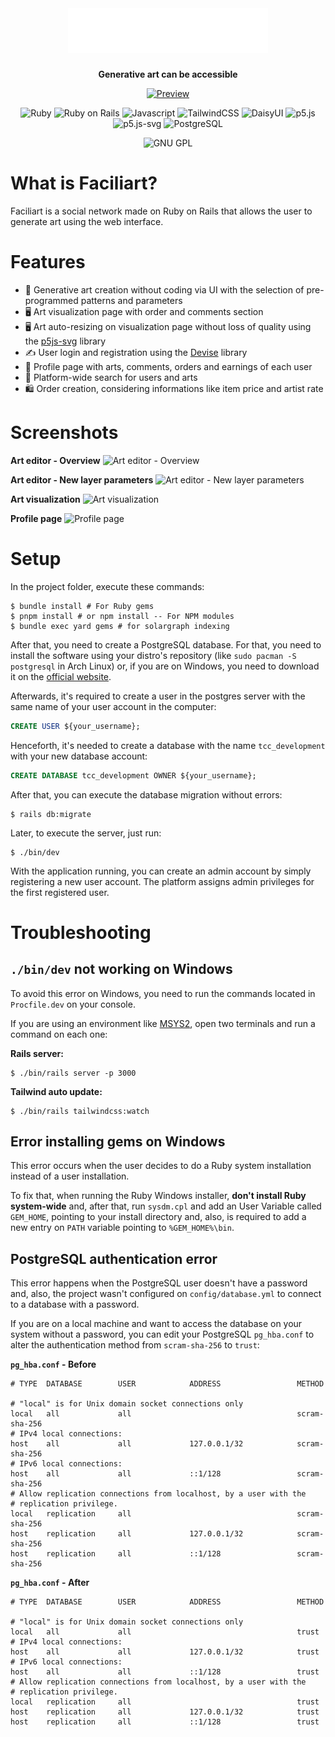 <div align="center">
  <img src="app/assets/images/brand.svg" alt="Faciliart" height="72">
  <p style="font-size:22px"></p>
  <p><strong>Generative art can be accessible</strong></p>
  
  <div align="center">
    
  [![Preview](https://img.shields.io/badge/Preview-430098?style=for-the-badge&logo=heroku&logoColor=white)](https://facili.art)
  
  </div>
  
  <div align="center">
    
  ![Ruby](https://img.shields.io/badge/Ruby-3.2.2-444444?style=for-the-badge&logo=ruby&labelColor=CC342D)
  ![Ruby on Rails](https://img.shields.io/badge/Rails-7.0.4-444444?style=for-the-badge&logo=rubyonrails&labelColor=D30001)
  ![Javascript](https://img.shields.io/badge/Javascript-F7DF1E?style=for-the-badge&logo=javascript&logoColor=black)
  ![TailwindCSS](https://img.shields.io/badge/TailwindCSS-3.3.3-444444?style=for-the-badge&logo=tailwindcss&logoColor=white&labelColor=06B6D4)
  ![DaisyUI](https://img.shields.io/badge/DaisyUI-2.51.5-444444?style=for-the-badge&logo=daisyui&labelColor=5A0EF8)
  ![p5.js](https://img.shields.io/badge/p5.js-1.6.0-444444?style=for-the-badge&logo=processingfoundation&labelColor=006699)
  ![p5.js-svg](https://img.shields.io/badge/p5.js_svg-1.5.1-444444?style=for-the-badge&logo=processingfoundation&labelColor=006699)
  ![PostgreSQL](https://img.shields.io/badge/PostgreSQL-4169E1?style=for-the-badge&logo=postgresql&logoColor=white)
  
  </div>

  <div align="center">
    
  ![GNU GPL](https://img.shields.io/badge/v3-444444?style=for-the-badge&logo=gnu&label=GNU%20GPL&labelColor=663366)

  </div>

</div>

# What is Faciliart?

Faciliart is a social network made on Ruby on Rails that allows the user to generate art using the web interface.

# Features

* 🎨 Generative art creation without coding via UI with the selection of pre-programmed patterns and parameters
* 🖥️ Art visualization page with order and comments section
* 🖥️ Art auto-resizing on visualization page without loss of quality using the [p5js-svg](https://github.com/zenozeng/p5.js-svg) library
* ✍️ User login and registration using the [Devise](https://github.com/heartcombo/devise) library
* 🧑 Profile page with arts, comments, orders and earnings of each user
* 🔎 Platform-wide search for users and arts
* 🛍️ Order creation, considering informations like item price and artist rate

# Screenshots

**Art editor - Overview**
![Art editor - Overview](https://github.com/murciof/faciliart/assets/8229605/4f2c2fb8-c9f6-44ea-a9b8-9d85db49148a)

**Art editor - New layer parameters**
![Art editor - New layer parameters](https://github.com/murciof/faciliart/assets/8229605/27c2834e-adc2-49b2-a599-0994afe379c7)

**Art visualization**
![Art visualization](https://github.com/murciof/faciliart/assets/8229605/73a4aa25-ebea-4fc6-9f69-df41c435bf43)

**Profile page**
![Profile page](https://github.com/murciof/faciliart/assets/8229605/cbe298c2-c525-4e08-954e-007528692f53)

# Setup

In the project folder, execute these commands:

```console
$ bundle install # For Ruby gems
$ pnpm install # or npm install -- For NPM modules
$ bundle exec yard gems # for solargraph indexing
```

After that, you need to create a PostgreSQL database. For that, you need to install the software using your distro's repository (like `sudo pacman -S postgresql` in Arch Linux) or, if you are on Windows, you need to download it on the [official website](https://www.postgresql.org/download/).

Afterwards, it's required to create a user in the postgres server with the same name of your user account in the computer:

```sql
CREATE USER ${your_username};
```

Henceforth, it's needed to create a database with the name `tcc_development` with your new database account:

```sql
CREATE DATABASE tcc_development OWNER ${your_username};
```

After that, you can execute the database migration without errors:
```console
$ rails db:migrate
```

Later, to execute the server, just run:

```console
$ ./bin/dev
```

With the application running, you can create an admin account by simply registering a new user account. The platform assigns admin privileges for the first registered user.

# Troubleshooting

## `./bin/dev` not working on Windows

To avoid this error on Windows, you need to run the commands located in `Procfile.dev` on your console.

If you are using an environment like [MSYS2](https://www.msys2.org/), open two terminals and run a command on each one:

**Rails server:**
```console
$ ./bin/rails server -p 3000
```
**Tailwind auto update:**
```console
$ ./bin/rails tailwindcss:watch
```

## Error installing gems on Windows

This error occurs when the user decides to do a Ruby system installation instead of a user installation.

To fix that, when running the Ruby Windows installer, **don't install Ruby system-wide** and, after that, run `sysdm.cpl` and add an User Variable called `GEM_HOME`, pointing to your install directory and, also, is required to add a new entry on `PATH` variable pointing to `%GEM_HOME%\bin`.

## PostgreSQL authentication error

This error happens when the PostgreSQL user doesn't have a password and, also, the project wasn't configured on `config/database.yml` to connect to a database with a password.

If you are on a local machine and want to access the database on your system without a password, you can edit your PostgreSQL `pg_hba.conf` to alter the authentication method from `scram-sha-256` to `trust`:

**`pg_hba.conf` - Before**
```
# TYPE  DATABASE        USER            ADDRESS                 METHOD

# "local" is for Unix domain socket connections only
local   all             all                                     scram-sha-256
# IPv4 local connections:
host    all             all             127.0.0.1/32            scram-sha-256
# IPv6 local connections:
host    all             all             ::1/128                 scram-sha-256
# Allow replication connections from localhost, by a user with the
# replication privilege.
local   replication     all                                     scram-sha-256
host    replication     all             127.0.0.1/32            scram-sha-256
host    replication     all             ::1/128                 scram-sha-256
```
**`pg_hba.conf` - After**
```
# TYPE  DATABASE        USER            ADDRESS                 METHOD

# "local" is for Unix domain socket connections only
local   all             all                                     trust
# IPv4 local connections:
host    all             all             127.0.0.1/32            trust
# IPv6 local connections:
host    all             all             ::1/128                 trust
# Allow replication connections from localhost, by a user with the
# replication privilege.
local   replication     all                                     trust
host    replication     all             127.0.0.1/32            trust
host    replication     all             ::1/128                 trust
```
